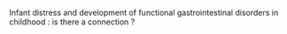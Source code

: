 Infant distress and development of functional gastrointestinal disorders in childhood : is there a connection ? 